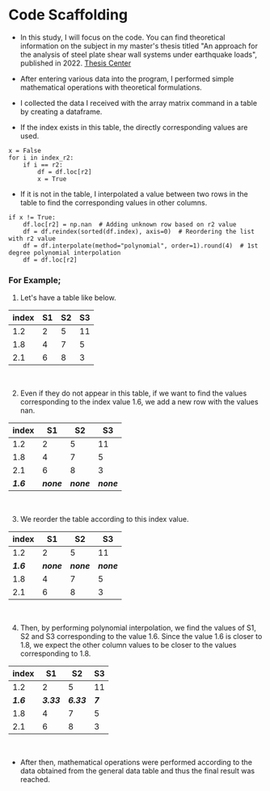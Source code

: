 # Code Scaffolding
+ In this study, I will focus on the code. You can find theoretical information on the subject in my master's thesis titled "An approach for the analysis of steel plate shear wall systems under earthquake loads", published in 2022.
[Thesis Center](https://tez.yok.gov.tr/UlusalTezMerkezi/giris.jsp)

+ After entering various data into the program, I performed simple mathematical operations with theoretical formulations.

+ I collected the data I received with the array matrix command in a table by creating a dataframe.

+ If the index exists in this table, the directly corresponding values are used.

```
x = False
for i in index_r2:
    if i == r2:
        df = df.loc[r2]
        x = True
```

+ If it is not in the table, I interpolated a value between two rows in the table to find the corresponding values in other columns.

```
if x != True:
    df.loc[r2] = np.nan  # Adding unknown row based on r2 value
    df = df.reindex(sorted(df.index), axis=0)  # Reordering the list with r2 value
    df = df.interpolate(method="polynomial", order=1).round(4)  # 1st degree polynomial interpolation
    df = df.loc[r2]
```

### For Example;

1. Let's have a table like below.

|index|S1|S2|S3|
|---|---|---|---|
|1.2|2|5|11|
|1.8|4|7|5|
|2.1|6|8|3|
</br>

2. Even if they do not appear in this table, if we want to find the values ​​corresponding to the index value 1.6, we add a new row with the values nan.

|index|S1|S2|S3|
|---|---|---|---|
|1.2|2|5|11|
|1.8|4|7|5|
|2.1|6|8|3|
|***1.6***|***none***|***none***|***none***|
</br>

3. We reorder the table according to this index value.

|index|S1|S2|S3|
|---|---|---|---|
|1.2|2|5|11|
|***1.6***|***none***|***none***|***none***|
|1.8|4|7|5|
|2.1|6|8|3|
</br>

4. Then, by performing polynomial interpolation, we find the values of S1, S2 and S3 corresponding to the value 1.6.
Since the value 1.6 is closer to 1.8, we expect the other column values to be closer to the values corresponding to 1.8.

|index|S1|S2|S3|
|---|---|---|---|
|1.2|2|5|11|
|***1.6***|***3.33***|***6.33***|***7***|
|1.8|4|7|5|
|2.1|6|8|3|
</br>

+ After then, mathematical operations were performed according to the data obtained from the general data table and thus the final result was reached.


